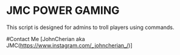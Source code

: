 # JMC POWER GAMING
This script is designed for admins to troll players using commands.


#Contact Me
[JohnCherian aka JMC(https://www.instagram.com/_johncherian_/)]
